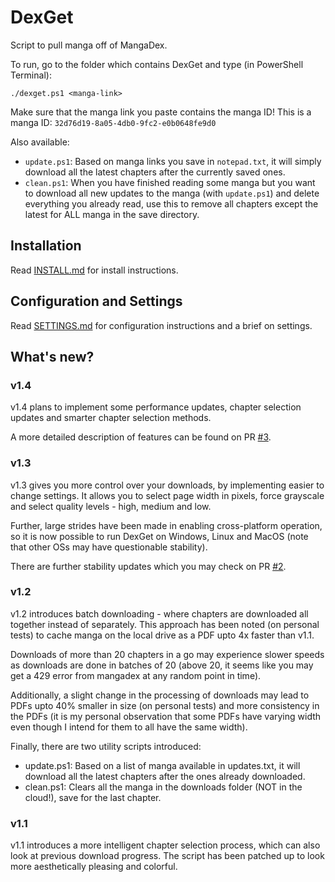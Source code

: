 # DexGet
Script to pull manga off of MangaDex.

To run, go to the folder which contains DexGet and type (in PowerShell Terminal):

```
./dexget.ps1 <manga-link>
```

Make sure that the manga link you paste contains the manga ID! This is a manga ID: `32d76d19-8a05-4db0-9fc2-e0b0648fe9d0`

Also available:

- `update.ps1`: Based on manga links you save in `notepad.txt`, it will simply download all the latest chapters after the currently saved ones.
- `clean.ps1`: When you have finished reading some manga but you want to download all new updates to the manga (with `update.ps1`) and delete everything you already read, use this to remove all chapters except the latest for ALL manga in the save directory.

## Installation

Read [INSTALL.md](INSTALL.md) for install instructions.

## Configuration and Settings

Read [SETTINGS.md](SETTINGS.md) for configuration instructions and a brief on settings.

## What's new?

### v1.4
v1.4 plans to implement some performance updates, chapter selection updates and smarter chapter selection methods.

A more detailed description of features can be found on PR [#3](https://github.com/ryuukumar/dexget/pull/3).

### v1.3
v1.3 gives you more control over your downloads, by implementing easier to change settings. It allows you to select page width in pixels, force grayscale and select quality levels - high, medium and low.

Further, large strides have been made in enabling cross-platform operation, so it is now possible to run DexGet on Windows, Linux and MacOS (note that other OSs may have questionable stability).

There are further stability updates which you may check on PR [#2](https://github.com/ryuukumar/dexget/pull/2).

### v1.2
v1.2 introduces batch downloading - where chapters are downloaded all together instead of separately. This approach has been noted (on personal tests) to cache manga on the local drive as a PDF upto 4x faster than v1.1.

Downloads of more than 20 chapters in a go may experience slower speeds as downloads are done in batches of 20 (above 20, it seems like you may get a 429 error from mangadex at any random point in time).

Additionally, a slight change in the processing of downloads may lead to PDFs upto 40% smaller in size (on personal tests) and more consistency in the PDFs (it is my personal observation that some PDFs have varying width even though I intend for them to all have the same width).

Finally, there are two utility scripts introduced:
- update.ps1: Based on a list of manga available in updates.txt, it will download all the latest chapters after the ones already downloaded.
- clean.ps1: Clears all the manga in the downloads folder (NOT in the cloud!), save for the last chapter.

### v1.1
v1.1 introduces a more intelligent chapter selection process, which can also look at previous download progress. The script has been patched up to look more aesthetically pleasing and colorful.
